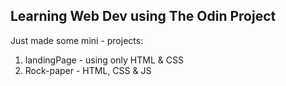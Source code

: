 ## Learning Web Dev using The Odin Project

Just made some mini - projects:

1) landingPage - using only HTML & CSS
2) Rock-paper - HTML, CSS & JS